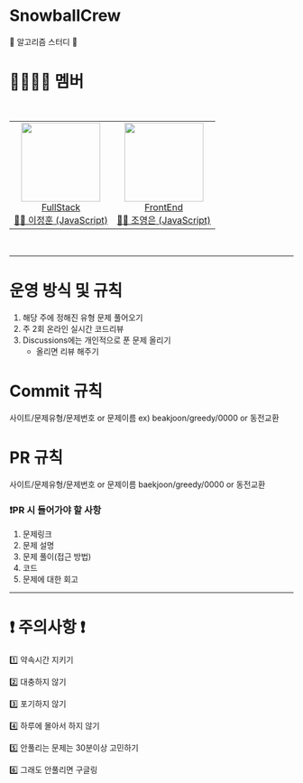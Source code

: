 # SnowballCrew  
📙 알고리즘 스터디 📙


# 👩‍👩‍👦‍👦 멤버

<br/>

<table>
    <tr>
      <td height="140px" align="center"> <a href="https://github.com/lionleeee"><img src="https://avatars.githubusercontent.com/u/51181222?v=4" width="140px" /><br/>FullStack<br/>👦🏻 이정훈 (JavaScript)</a></td>
      <td height="140px" align="center"> <a href="https://github.com/yeun38"><img src="https://avatars.githubusercontent.com/u/86697114?v=4" width="140px" /><br/>FrontEnd<br/>👦🏻 조영은 (JavaScript)</a></td>
    </tr>
  
</table>

<br/>


---

# 운영 방식 및 규칙
1. 해당 주에 정해진 유형 문제 풀어오기
2. 주 2회 온라인 실시간 코드리뷰
3. Discussions에는 개인적으로 푼 문제 올리기
   - 올리면 리뷰 해주기


# Commit  규칙
사이트/문제유형/문제번호 or 문제이름
ex) beakjoon/greedy/0000 or 동전교환

# PR 규칙 

사이트/문제유형/문제번호 or 문제이름
baekjoon/greedy/0000 or 동전교환

### ❗️PR 시 들어가야 할 사항
1. 문제링크
2. 문제 설명
3. 문제 풀이(접근 방법)
4. 코드
5. 문제에 대한 회고


---
# ❗️ 주의사항 ❗️

1️⃣ 약속시간 지키기

2️⃣ 대충하지 않기

3️⃣ 포기하지 않기

4️⃣ 하루에 몰아서 하지 않기

5️⃣ 안풀리는 문제는 30분이상 고민하기

6️⃣ 그래도 안풀리면 구글링

